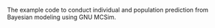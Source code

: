 The example code to conduct individual and population prediction from Bayesian modeling using GNU MCSim.
